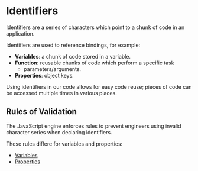 # Identifiers

Identifiers are a series of characters which point to a chunk of code in an application.

Identifiers are used to reference bindings, for example:

- **Variables**: a chunk of code stored in a variable.
- **Function**: reusable chunks of code which perform a specific task
  - parameters/arguments.
- **Properties**: object keys.

Using identifiers in our code allows for easy code reuse; pieces of code can be accessed multiple times in various places.

## Rules of Validation

The JavaScript engine enforces rules to prevent engineers using invalid character series when declaring identifiers.

These rules differe for variables and properties:

- [Variables](variables)
- [Properties](properties)
